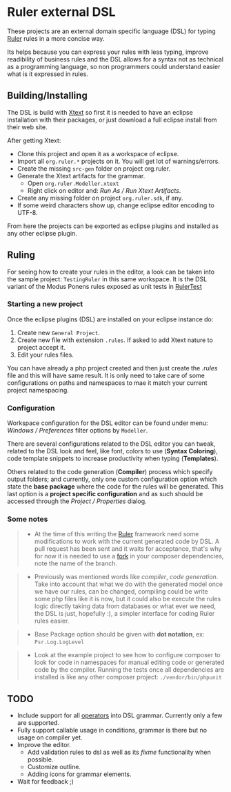 Ruler external DSL
==================

These projects are an external domain specific language (DSL) for typing
[Ruler](https://github.com/bobthecow/Ruler) rules in a more concise way.

Its helps because you can express your rules with less typing, improve
readibility of business rules and the DSL allows for a syntax not as
technical as a programming language, so non programmers could understand
easier what is it expressed in rules.

Building/Installing
-------------------

The DSL is build with [Xtext](http://www.eclipse.org/Xtext/) so first
it is needed to have an eclipse installation with their packages, or just
download a full eclipse install from their web site.

After getting Xtext:

* Clone this project and open it as a workspace of eclipse.
* Import all `org.ruler.*` projects on it. You will get lot of warnings/errors.
* Create the missing `src-gen` folder on project org.ruler.
* Generate the Xtext artifacts for the grammar.
	- Open `org.ruler.Modeller.xtext`
	- Right click on editor and: _Run As / Run Xtext Artifacts_.
* Create any missing folder on project `org.ruler.sdk`, if any.
* If some weird characters show up, change eclipse editor encoding to UTF-8.

From here the projects can be exported as eclipse plugins and installed
as any other eclipse plugin.

Ruling
------

For seeing how to create your rules in the editor, a look can be taken into
the sample project: `TestingRuler` in this same workspace. It is the DSL
variant of the Modus Ponens rules exposed as unit tests in
[RulerTest](https://github.com/bobthecow/Ruler/blob/master/tests/Ruler/Test/Functional/RulerTest.php)

### Starting a new project

Once the eclipse plugins (DSL) are installed on your eclipse instance do:

1. Create new `General Project`.
2. Create new file with extension `.rules`. If asked to add Xtext nature to project accept it.
3. Edit your rules files.

You can have already a php project created and then just create the _.rules_
file and this will have same result. It is only need to take care of some 
configurations on paths and namespaces to mae it match your current project
namespacing.

### Configuration

Workspace configuration for the DSL editor can be found under menu: 
_Windows / Preferences_ filter options by `Modeller`.

There are several configurations related to the DSL editor you can tweak,
related to the DSL look and feel, like font, colors to use (**Syntax Coloring**),
code template snippets to increase productivity when typing (**Templates**).

Others related to the code generation (**Compiler**) process which specify 
output folders; and currently, only one custom configuration option
which state the **base package** where the code for the rules will be 
generated. This last option is a **project specific configuration** and
as such should be accessed through the _Project / Properties_ dialog.

### Some notes

> * At the time of this writing the [Ruler](https://github.com/bobthecow/Ruler)
framework need some modifications to work with the current generated code by DSL.
A pull request has been sent and it waits for acceptance, that's why for now it is
needed to use a [fork](https://github.com/davidmpaz/Ruler/tree/proposition-impl) 
in your composer dependencies, note the name of the branch.

> * Previously was mentioned words like _compiler_, _code generation_. Take into
account that what we do with the generated model once we have our rules, can be 
changed, compiling could be write some php files like it is now, but it could also be
execute the rules logic directly taking data from databases or what ever we need, 
the DSL is just, hopefully :), a simpler interface for coding Ruler rules easier.

> * Base Package option should be given with **dot notation**, 
ex: `Psr.Log.LogLevel`

> * Look at the example project to see how to configure composer to look for
code in namespaces for manual editing code or generated code by the compiler.
Running the tests once all dependencies are installed is like any other composer
project: `./vendor/bin/phpunit`

TODO
----

* Include support for all [operators](https://github.com/bobthecow/Ruler/tree/master/src/Ruler/Operator) 
  into DSL grammar. Currently only a few are supported.
* Fully support callable usage in conditions, grammar is there but no usage on compiler yet.
* Improve the editor.
	- Add validation rules to dsl as well as its _fixme_ functionality when possible.
	- Customize outline.
	- Adding icons for grammar elements.
* Wait for feedback ;)
